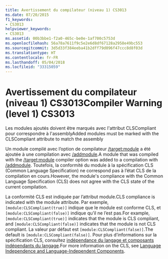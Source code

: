 ```yaml
---
title: Avertissement du compilateur (niveau 1) CS3013
ms.date: 07/20/2015
f1_keywords:
- CS3013
helpviewer_keywords:
- CS3013
ms.assetid: 00b3bbe1-f2a0-465c-be0e-1af700c5753d
ms.openlocfilehash: 56a78a7611f9c5e2e6d8df67128a2958e49bc553
ms.sourcegitcommit: 3d5d33f384eeba41b2dff79d096f47ccc8d8f03d
ms.translationtype: HT
ms.contentlocale: fr-FR
ms.lasthandoff: 05/04/2018
ms.locfileid: "33315059"
---
```

# <a name="compiler-warning-level-1-cs3013"></a><span data-ttu-id="1977f-102">Avertissement du compilateur (niveau 1) CS3013</span><span class="sxs-lookup"><span data-stu-id="1977f-102">Compiler Warning (level 1) CS3013</span></span>
<span data-ttu-id="1977f-103">Les modules ajoutés doivent être marqués avec l'attribut CLSCompliant pour correspondre à l'assembly</span><span class="sxs-lookup"><span data-stu-id="1977f-103">Added modules must be marked with the CLSCompliant attribute to match the assembly</span></span>  
  
 <span data-ttu-id="1977f-104">Un module compilé avec l’option de compilateur [/target:module](../../csharp/language-reference/compiler-options/target-module-compiler-option.md) a été ajoutée à une compilation avec [/addmodule](../../csharp/language-reference/compiler-options/addmodule-compiler-option.md).</span><span class="sxs-lookup"><span data-stu-id="1977f-104">A module that was compiled with the [/target:module](../../csharp/language-reference/compiler-options/target-module-compiler-option.md) compiler option was added to a compilation with [/addmodule](../../csharp/language-reference/compiler-options/addmodule-compiler-option.md).</span></span> <span data-ttu-id="1977f-105">Toutefois, la conformité du module à la spécification CLS (Common Language Specification) ne correspond pas à l’état CLS de la compilation en cours.</span><span class="sxs-lookup"><span data-stu-id="1977f-105">However, the module's compliance with the Common Language Specification (CLS) does not agree with the CLS state of the current compilation.</span></span>  
  
 <span data-ttu-id="1977f-106">La conformité CLS est indiquée par l’attribut module.</span><span class="sxs-lookup"><span data-stu-id="1977f-106">CLS compliance is indicated with the module attribute.</span></span> <span data-ttu-id="1977f-107">Par exemple, `[module:CLSCompliant(true)]` indique que le module est conforme CLS, et `[module:CLSCompliant(false)]` indique qu’il ne l’est pas.</span><span class="sxs-lookup"><span data-stu-id="1977f-107">For example, `[module:CLSCompliant(true)]` indicates that the module is CLS compliant, and `[module:CLSCompliant(false)]` indicates that the module is not CLS compliant.</span></span> <span data-ttu-id="1977f-108">La valeur par défaut est `[module:CLSCompliant(false)]`.</span><span class="sxs-lookup"><span data-stu-id="1977f-108">The default is `[module:CLSCompliant(false)]`.</span></span> <span data-ttu-id="1977f-109">Pour plus d’informations sur la spécification CLS, consultez [indépendance du langage et composants indépendants du langage](../../../docs/standard/language-independence-and-language-independent-components.md).</span><span class="sxs-lookup"><span data-stu-id="1977f-109">For more information on the CLS, see [Language Independence and Language-Independent Components](../../../docs/standard/language-independence-and-language-independent-components.md).</span></span>
